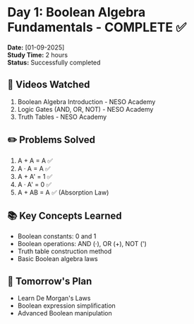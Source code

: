 # Day 1: Boolean Algebra Fundamentals - COMPLETE ✅

**Date:** [01-09-2025]  
**Study Time:** 2 hours  
**Status:** Successfully completed

## 🎥 Videos Watched
1. Boolean Algebra Introduction - NESO Academy
2. Logic Gates (AND, OR, NOT) - NESO Academy  
3. Truth Tables - NESO Academy

## ✏️ Problems Solved
1. A + A = A ✅
2. A · A = A ✅
3. A + A' = 1 ✅
4. A · A' = 0 ✅
5. A + AB = A ✅ (Absorption Law)

## 📚 Key Concepts Learned
- Boolean constants: 0 and 1
- Boolean operations: AND (·), OR (+), NOT (')
- Truth table construction method
- Basic Boolean algebra laws

## 🎯 Tomorrow's Plan
- Learn De Morgan's Laws
- Boolean expression simplification
- Advanced Boolean manipulation
